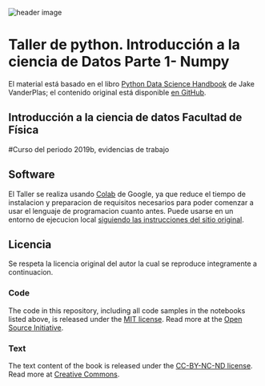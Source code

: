 ![header image](https://www.uv.mx/ffia/files/2012/09/playerLogo2.jpg)

# Taller de python. Introducción a la ciencia de Datos  Parte 1- Numpy

El material está basado en el libro [Python Data Science Handbook](http://shop.oreilly.com/product/0636920034919.do) de Jake VanderPlas; el contenido original está disponible [en GitHub](https://github.com/jakevdp/PythonDataScienceHandbook).

## Introducción a la ciencia de datos Facultad de Física
#Curso del periodo 2019b, evidencias de trabajo
## Software

El Taller se realiza usando [Colab](https://colab.research.google.com/) de Google, ya que reduce el tiempo de instalacion y preparacion de requisitos necesarios para poder comenzar a usar el lenguaje de programacion cuanto antes. Puede usarse en un entorno de ejecucion local [siguiendo las instrucciones del sitio original](https://github.com/jakevdp/PythonDataScienceHandbook).

## Licencia
Se respeta la licencia original del autor la cual se reproduce integramente a continuacion.

### Code
The code in this repository, including all code samples in the notebooks listed above, is released under the [MIT license](LICENSE-CODE). Read more at the [Open Source Initiative](https://opensource.org/licenses/MIT).

### Text
The text content of the book is released under the [CC-BY-NC-ND license](LICENSE-TEXT). Read more at [Creative Commons](https://creativecommons.org/licenses/by-nc-nd/3.0/us/legalcode).
